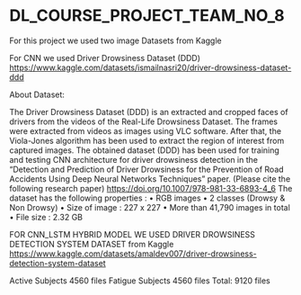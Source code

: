# DL_COURSE_PROJECT_TEAM_NO_8

For this project we used two image Datasets from Kaggle

For CNN we used Driver Drowsiness Dataset (DDD)
https://www.kaggle.com/datasets/ismailnasri20/driver-drowsiness-dataset-ddd

About Dataset:

The Driver Drowsiness Dataset (DDD) is an extracted and cropped faces of drivers from the videos of the Real-Life Drowsiness Dataset. The frames were extracted from videos as images using VLC software. After that, the Viola-Jones algorithm has been used to extract the region of interest from captured images. The obtained dataset (DDD) has been used for training and testing CNN architecture for driver drowsiness detection in the “Detection and Prediction of Driver Drowsiness for the Prevention of Road Accidents Using Deep Neural Networks Techniques” paper.
(Please cite the following research paper)
https://doi.org/10.1007/978-981-33-6893-4_6
The dataset has the following properties :
• RGB images
• 2 classes (Drowsy & Non Drowsy)
• Size of image : 227 x 227
• More than 41,790 images in total
• File size : 2.32 GB

FOR CNN_LSTM HYBRID MODEL WE USED DRIVER DROWSINESS DETECTION SYSTEM DATASET from Kaggle
https://www.kaggle.com/datasets/amaldev007/driver-drowsiness-detection-system-dataset

Active Subjects
4560 files
Fatigue Subjects
4560 files
Total: 9120 files
